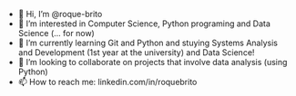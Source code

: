 - 👋 Hi, I’m @roque-brito
- 👀 I’m interested in Computer Science, Python programing and Data Science (... for now)
- 🌱 I’m currently learning Git and Python and stuying Systems Analysis and Development (1st year at the university) and Data Science! 
- 💞️ I’m looking to collaborate on projects that involve data analysis (using Python)
- 📫 How to reach me: linkedin.com/in/roquebrito

<!---
roque-brito/roque-brito is a ✨ special ✨ repository because its `README.md` (this file) appears on your GitHub profile.
You can click the Preview link to take a look at your changes.
--->
